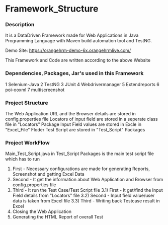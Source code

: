 # Framework_Structure

### Description
It is a DataDriven Framework made for Web Applications in Java Programming Language with Maven build automation tool and TestNG.

Demo Site: https://orangehrm-demo-6x.orangehrmlive.com/

This Framework and Code are written according to the above Website


### Dependencies, Packages, Jar's used in this Framework
1 Selenium-Java 
2 TestNG
3 JUnit
4 Webdrivermanager
5 Extendreports
6 poi-ooxml
7 multiscreenshot

### Project Structure
The Web Application URL and the Browser details are stored in config.properties file
Locators of input field are stored in a seperate class file in "Locators" Package
Input Field values are stored in Excle in "Excel_File" Floder
Test Script are stored in "Test_Script" Packages

### Project WorkFlow  
Main_Test_Script.java in Test_Script Packages is the main test script file which has to run

1) First - Necessary configurations are made for generating Reports, Screenshot and getting Excel Data 
2) Second - It get the information about Web Application and Browser from config.properties file 
3) Third - It run the Test Case/Test Script file
	3.1) First - It get/find the Input Field details from "Locators" file
	3.2) Second - Input field value/user data is taken from Excel file
	3.3) Third - Writing back Testcase result in Excel
4) Closing the Web Application
5) Generating the HTML Report of overall Test







